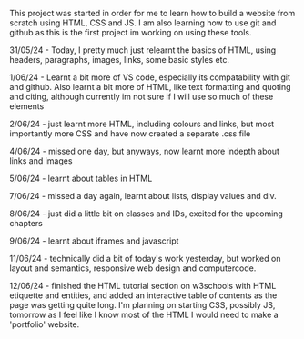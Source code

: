 This project was started in order for me to learn how to build a website from scratch using HTML, CSS and JS.
I am also learning how to use git and github as this is the first project im working on using these tools.

31/05/24 - Today, I pretty much just relearnt the basics of HTML, using headers, paragraphs, images, links, some basic styles etc.

1/06/24 - Learnt a bit more of VS code, especially its compatability with git and github. Also learnt a bit more of HTML, like text formatting and quoting and citing, although currently im not sure if I will use so much of these elements

2/06/24 - just learnt more HTML, including colours and links, but most importantly more CSS and have now created a separate .css file

4/06/24 - missed one day, but anyways, now learnt more indepth about links and images

5/06/24 - learnt about tables in HTML

7/06/24 - missed a day again, learnt about lists, display values and div.

8/06/24 - just did a little bit on classes and IDs, excited for the upcoming chapters

9/06/24 - learnt about iframes and javascript

11/06/24 - technically did a bit of today's work yesterday, but worked on layout and semantics, responsive web design and computercode.

12/06/24 - finished the HTML tutorial section on w3schools with HTML etiquette and entities, and added an interactive table of contents as the page was getting quite long. I'm planning on starting CSS, possibly JS, tomorrow as I feel like I know most of the HTML I would need to make a 'portfolio' website.